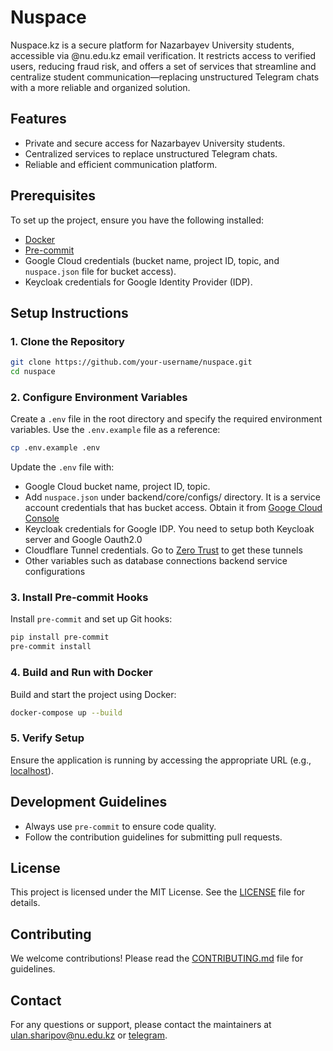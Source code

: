 # Nuspace

Nuspace.kz is a secure platform for Nazarbayev University students, accessible via @nu.edu.kz email verification. It restricts access to verified users, reducing fraud risk, and offers a set of services that streamline and centralize student communication—replacing unstructured Telegram chats with a more reliable and organized solution.

## Features
- Private and secure access for Nazarbayev University students.
- Centralized services to replace unstructured Telegram chats.
- Reliable and efficient communication platform.

## Prerequisites
To set up the project, ensure you have the following installed:
- [Docker](https://www.docker.com/)
- [Pre-commit](https://pre-commit.com/)
- Google Cloud credentials (bucket name, project ID, topic, and `nuspace.json` file for bucket access).
- Keycloak credentials for Google Identity Provider (IDP).

## Setup Instructions

### 1. Clone the Repository
```bash
git clone https://github.com/your-username/nuspace.git
cd nuspace
```

### 2. Configure Environment Variables
Create a `.env` file in the root directory and specify the required environment variables. Use the `.env.example` file as a reference:
```bash
cp .env.example .env
```
Update the `.env` file with:
- Google Cloud bucket name, project ID, topic.
- Add `nuspace.json` under backend/core/configs/ directory. It is a service account credentials that has bucket access. Obtain it from [Googe Cloud Console](console.cloud.google.com)
- Keycloak credentials for Google IDP. You need to setup both Keycloak server and Google Oauth2.0
- Cloudflare Tunnel credentials. Go to [Zero Trust](https://one.dash.cloudflare.com/) to get these tunnels 
- Other variables such as database connections backend service configurations

### 3. Install Pre-commit Hooks
Install `pre-commit` and set up Git hooks:
```bash
pip install pre-commit
pre-commit install
```

### 4. Build and Run with Docker
Build and start the project using Docker:
```bash
docker-compose up --build
```

### 5. Verify Setup
Ensure the application is running by accessing the appropriate URL (e.g., [localhost](http://localhost)).

## Development Guidelines
- Always use `pre-commit` to ensure code quality.
- Follow the contribution guidelines for submitting pull requests.

## License
This project is licensed under the MIT License. See the [LICENSE](LICENSE) file for details.

## Contributing
We welcome contributions! Please read the [CONTRIBUTING.md](CONTRIBUTING.md) file for guidelines.

## Contact
For any questions or support, please contact the maintainers at [ulan.sharipov@nu.edu.kz](mailto:ulan.sharipov@nu.edu.kz) or [telegram](https://t.me/kamikadze24).  